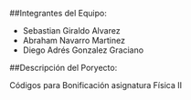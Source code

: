 ##Integrantes del Equipo:

- Sebastian Giraldo Alvarez
- Abraham Navarro Martinez
- Diego Adrés Gonzalez Graciano

##Descripción del Poryecto:

Códigos para Bonificación asignatura Física II